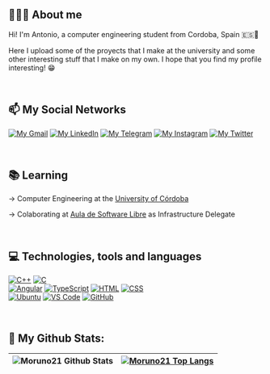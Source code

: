 ## 🙇🏻‍♂️ About me
Hi! I'm Antonio, a computer engineering student from Cordoba, Spain 🇪🇸📍

Here I upload some of the proyects that I make at the university and some other interesting stuff that I make on my own. I hope that you find my profile interesting! 😁

<br>

## 📫 My Social Networks

[![My Gmail](https://img.shields.io/badge/-GMAIL-D14836?style=for-the-badge&logo=gmail&logoColor=white)](https://mail.google.com/mail/u/0/?tab=rm&ogbl#inbox?compose=GTvVlcSBptDxGDcTffHjsdDCPGrxJwBhbPKWVsZLKDcRTznDwnvZZgqDpwshCBkqHFwHBBwwrpSWS)
[![My LinkedIn](https://img.shields.io/badge/LinkedIn-0077B5?style=for-the-badge&logo=linkedin&logoColor=white)](https://www.linkedin.com/in/antonio-moruno-gracia-8b9bb9200/)
[![My Telegram](https://img.shields.io/badge/-TELEGRAM-2CA5E0?style=for-the-badge&logo=telegram&logoColor=white)](https://t.me/Moruno21)
[![My Instagram](https://img.shields.io/badge/-INSTAGRAM-9718D6?style=for-the-badge&logo=instagram&logoColor=white)](https://www.instagram.com/moruno01/)
[![My Twitter](https://img.shields.io/badge/-TWITTER-0CA0CB?style=for-the-badge&logo=twitter&logoColor=white)](https://twitter.com/moruno_2001)

<br>

## 📚 Learning 

-> Computer Engineering at the [University of Córdoba](http://www.uco.es/)

-> Colaborating at [Aula de Software Libre](https://www.uco.es/aulasoftwarelibre/) as Infrastructure Delegate

<br>

## 💻 Technologies, tools and languages

  [![C++](https://img.shields.io/badge/C%2B%2B-00599C?style=for-the-badge&logo=c%2B%2B&logoColor=white)](https://www.cplusplus.com/)
  [![C](https://img.shields.io/badge/C-00599C?style=for-the-badge&logo=c&logoColor=white)](https://www.cprogramming.com/)
  <br>
  [![Angular](https://img.shields.io/badge/Angular-E02F2F?style=for-the-badge&logo=angular&logoColor=white)](https://angular.io/)
  [![TypeScript](https://img.shields.io/badge/TypeScript-24A2E9?style=for-the-badge&logo=TypeScript&logoColor=white)](https://www.typescriptlang.org/)
  [![HTML](https://img.shields.io/badge/HTML-F16616?style=for-the-badge&logo=HTML&logoColor=white)](https://html.com/)
  [![CSS](https://img.shields.io/badge/CSS-24A2E9?style=for-the-badge&logo=CSS&logoColor=white)](https://www.w3.org/Style/CSS/Overview.en.html)
  <br>
  [![Ubuntu](https://img.shields.io/badge/Ubuntu-E95420?style=for-the-badge&logo=ubuntu&logoColor=white)](https://ubuntu.com/)
  [![VS Code](https://img.shields.io/badge/VSCode-2490D5?style=for-the-badge&logo=visual-studio-code&logoColor=white)](https://code.visualstudio.com/)
  [![GitHub](https://img.shields.io/badge/GitHub-000000?style=for-the-badge&logo=github&logoColor=white)](https://github.com/)

<br>

## 🚀 My Github Stats:

|![Moruno21 Github Stats](https://github-readme-stats.vercel.app/api?username=Moruno21&title_color=FFFFFF&icon_color=FFFFFF&text_color=FFFFFF&bg_color=DEG,493963,60102f&show_icons=true&hide_title=true&hide_border=true)|[![Moruno21 Top Langs](https://github-readme-stats.vercel.app/api/top-langs/?username=Moruno21&title_color=FFFFFF&icon_color=FFFFFF&text_color=FFFFFF&bg_color=DEG,493963,60102f&show_icons=true&hide_border=true&layout=compact&langs_count=6)](https://github.com/Moruno21/github-readme-stats)|
|---|---|

<br>

